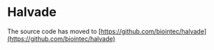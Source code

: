 Halvade
=======

The source code has moved to [https://github.com/biointec/halvade](https://github.com/biointec/halvade)
